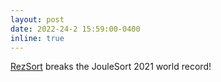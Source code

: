 ```yaml
---
layout: post
date: 2022-24-2 15:59:00-0400
inline: true
---
```


<a href="http://sortbenchmark.org/RezSort2021.pdf">RezSort</a> breaks the JouleSort 2021 world record!



